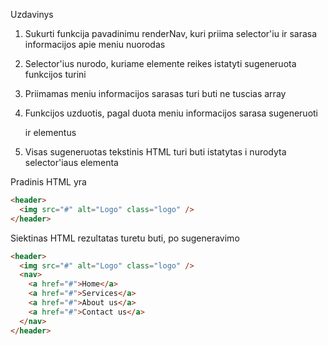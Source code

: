 Uzdavinys

1. Sukurti funkcija pavadinimu renderNav, kuri priima selector'iu ir sarasa informacijos apie meniu nuorodas

2. Selector'ius nurodo, kuriame elemente reikes istatyti sugeneruota funkcijos turini

3. Priimamas meniu informacijos sarasas turi buti ne tuscias array

4. Funkcijos uzduotis, pagal duota meniu informacijos sarasa sugeneruoti <nav> ir <a> elementus

5. Visas sugeneruotas tekstinis HTML turi buti istatytas i nurodyta selector'iaus elementa

Pradinis HTML yra

```html
<header>
  <img src="#" alt="Logo" class="logo" />
</header>
```

Siektinas HTML rezultatas turetu buti, po sugeneravimo

```html
<header>
  <img src="#" alt="Logo" class="logo" />
  <nav>
    <a href="#">Home</a>
    <a href="#">Services</a>
    <a href="#">About us</a>
    <a href="#">Contact us</a>
  </nav>
</header>
```
